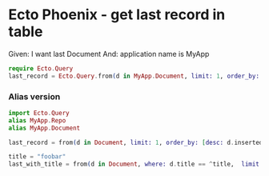 # Ecto Phoenix - get last record in table

Given: I want last Document
And: application name is MyApp

```elixir
require Ecto.Query
last_record = Ecto.Query.from(d in MyApp.Document, limit: 1, order_by: [desc: d.inserted_at]) |> MyApp.Repo.one
```

### Alias version

```elixir
import Ecto.Query
alias MyApp.Repo
alias MyApp.Document

last_record = from(d in Document, limit: 1, order_by: [desc: d.inserted_at]) |> Repo.one

title = "foobar"
last_with_title = from(d in Document, where: d.title == ^title,  limit: 1, order_by: [desc: d.inserted_at]) |> Repo.one
```
